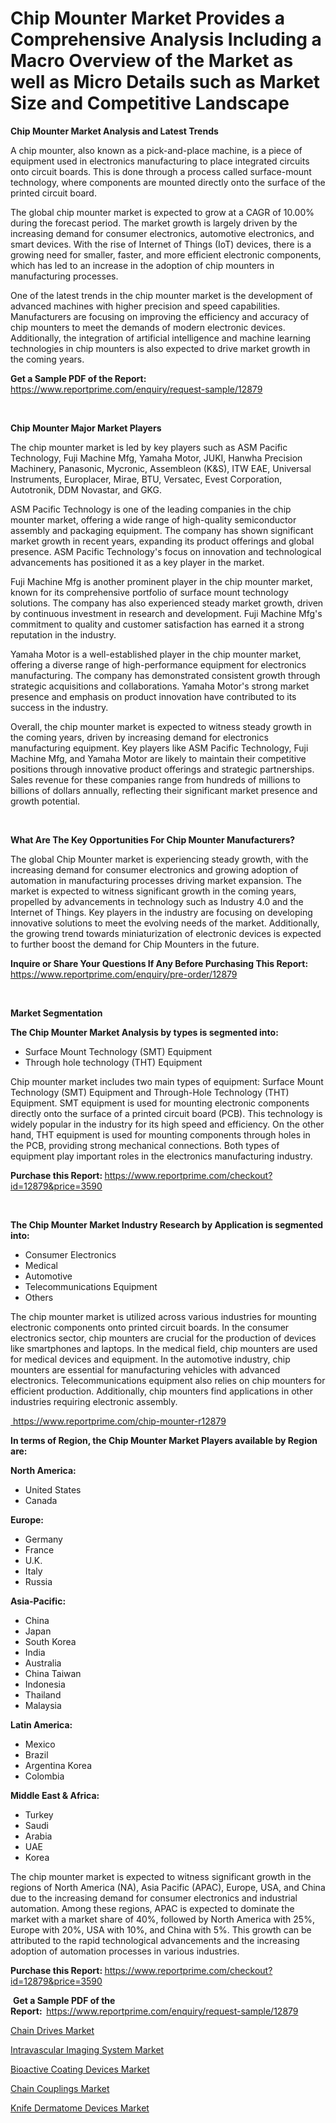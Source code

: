 <p><h1>Chip Mounter Market Provides a Comprehensive Analysis Including a Macro Overview of the Market as well as Micro Details such as Market Size and Competitive Landscape</h1></p><p><strong>Chip Mounter Market Analysis and Latest Trends</strong></p>
<p><p>A chip mounter, also known as a pick-and-place machine, is a piece of equipment used in electronics manufacturing to place integrated circuits onto circuit boards. This is done through a process called surface-mount technology, where components are mounted directly onto the surface of the printed circuit board.</p><p>The global chip mounter market is expected to grow at a CAGR of 10.00% during the forecast period. The market growth is largely driven by the increasing demand for consumer electronics, automotive electronics, and smart devices. With the rise of Internet of Things (IoT) devices, there is a growing need for smaller, faster, and more efficient electronic components, which has led to an increase in the adoption of chip mounters in manufacturing processes.</p><p>One of the latest trends in the chip mounter market is the development of advanced machines with higher precision and speed capabilities. Manufacturers are focusing on improving the efficiency and accuracy of chip mounters to meet the demands of modern electronic devices. Additionally, the integration of artificial intelligence and machine learning technologies in chip mounters is also expected to drive market growth in the coming years.</p></p>
<p><strong>Get a Sample PDF of the Report:&nbsp;</strong> <a href="https://www.reportprime.com/enquiry/request-sample/12879">https://www.reportprime.com/enquiry/request-sample/12879</a></p>
<p>&nbsp;</p>
<p><strong>Chip Mounter Major Market Players</strong></p>
<p><p>The chip mounter market is led by key players such as ASM Pacific Technology, Fuji Machine Mfg, Yamaha Motor, JUKI, Hanwha Precision Machinery, Panasonic, Mycronic, Assembleon (K&S), ITW EAE, Universal Instruments, Europlacer, Mirae, BTU, Versatec, Evest Corporation, Autotronik, DDM Novastar, and GKG. </p><p>ASM Pacific Technology is one of the leading companies in the chip mounter market, offering a wide range of high-quality semiconductor assembly and packaging equipment. The company has shown significant market growth in recent years, expanding its product offerings and global presence. ASM Pacific Technology's focus on innovation and technological advancements has positioned it as a key player in the market.</p><p>Fuji Machine Mfg is another prominent player in the chip mounter market, known for its comprehensive portfolio of surface mount technology solutions. The company has also experienced steady market growth, driven by continuous investment in research and development. Fuji Machine Mfg's commitment to quality and customer satisfaction has earned it a strong reputation in the industry.</p><p>Yamaha Motor is a well-established player in the chip mounter market, offering a diverse range of high-performance equipment for electronics manufacturing. The company has demonstrated consistent growth through strategic acquisitions and collaborations. Yamaha Motor's strong market presence and emphasis on product innovation have contributed to its success in the industry.</p><p>Overall, the chip mounter market is expected to witness steady growth in the coming years, driven by increasing demand for electronics manufacturing equipment. Key players like ASM Pacific Technology, Fuji Machine Mfg, and Yamaha Motor are likely to maintain their competitive positions through innovative product offerings and strategic partnerships. Sales revenue for these companies range from hundreds of millions to billions of dollars annually, reflecting their significant market presence and growth potential.</p></p>
<p>&nbsp;</p>
<p><strong>What Are The Key Opportunities For Chip Mounter Manufacturers?</strong></p>
<p><p>The global Chip Mounter market is experiencing steady growth, with the increasing demand for consumer electronics and growing adoption of automation in manufacturing processes driving market expansion. The market is expected to witness significant growth in the coming years, propelled by advancements in technology such as Industry 4.0 and the Internet of Things. Key players in the industry are focusing on developing innovative solutions to meet the evolving needs of the market. Additionally, the growing trend towards miniaturization of electronic devices is expected to further boost the demand for Chip Mounters in the future.</p></p>
<p><strong>Inquire or Share Your Questions If Any Before Purchasing This Report:</strong> <a href="https://www.reportprime.com/enquiry/pre-order/12879">https://www.reportprime.com/enquiry/pre-order/12879</a></p>
<p>&nbsp;</p>
<p><strong>Market Segmentation</strong></p>
<p><strong>The Chip Mounter Market Analysis by types is segmented into:</strong></p>
<p><ul><li>Surface Mount Technology (SMT) Equipment</li><li>Through hole technology (THT) Equipment</li></ul></p>
<p><p>Chip mounter market includes two main types of equipment: Surface Mount Technology (SMT) Equipment and Through-Hole Technology (THT) Equipment. SMT equipment is used for mounting electronic components directly onto the surface of a printed circuit board (PCB). This technology is widely popular in the industry for its high speed and efficiency. On the other hand, THT equipment is used for mounting components through holes in the PCB, providing strong mechanical connections. Both types of equipment play important roles in the electronics manufacturing industry.</p></p>
<p><strong>Purchase this Report:&nbsp;</strong><a href="https://www.reportprime.com/checkout?id=12879&price=3590">https://www.reportprime.com/checkout?id=12879&price=3590</a></p>
<p>&nbsp;</p>
<p><strong>The Chip Mounter Market Industry Research by Application is segmented into:</strong></p>
<p><ul><li>Consumer Electronics</li><li>Medical</li><li>Automotive</li><li>Telecommunications Equipment</li><li>Others</li></ul></p>
<p><p>The chip mounter market is utilized across various industries for mounting electronic components onto printed circuit boards. In the consumer electronics sector, chip mounters are crucial for the production of devices like smartphones and laptops. In the medical field, chip mounters are used for medical devices and equipment. In the automotive industry, chip mounters are essential for manufacturing vehicles with advanced electronics. Telecommunications equipment also relies on chip mounters for efficient production. Additionally, chip mounters find applications in other industries requiring electronic assembly.</p></p>
<p><a href="https://www.reportprime.com/chip-mounter-r12879">&nbsp;https://www.reportprime.com/chip-mounter-r12879</a></p>
<p><strong>In terms of Region, the Chip Mounter Market Players available by Region are:</strong></p>
<p>
    <p> <strong> North America: </strong>
        <ul>
            <li>United States</li>
            <li>Canada</li>
        </ul>
        </p> 
    <p> <strong> Europe: </strong>
        <ul>
            <li>Germany</li>
            <li>France</li>
            <li>U.K.</li>
            <li>Italy</li>
            <li>Russia</li>
        </ul>
        </p> 
    <p> <strong> Asia-Pacific: </strong>
        <ul>
            <li>China</li>
            <li>Japan</li>
            <li>South Korea</li>
            <li>India</li>
            <li>Australia</li>
            <li>China Taiwan</li>
            <li>Indonesia</li>
            <li>Thailand</li>
            <li>Malaysia</li>
        </ul>
        </p> 
    <p> <strong> Latin America: </strong>
        <ul>
            <li>Mexico</li>
            <li>Brazil</li>
            <li>Argentina Korea</li>
            <li>Colombia</li>
        </ul>
        </p> 
    <p> <strong> Middle East & Africa: </strong>
        <ul>
            <li>Turkey</li>
            <li>Saudi</li>
            <li>Arabia</li>
            <li>UAE</li>
            <li>Korea</li>
        </ul>
    </p>
    </p>
<p><p>The chip mounter market is expected to witness significant growth in the regions of North America (NA), Asia Pacific (APAC), Europe, USA, and China due to the increasing demand for consumer electronics and industrial automation. Among these regions, APAC is expected to dominate the market with a market share of 40%, followed by North America with 25%, Europe with 20%, USA with 10%, and China with 5%. This growth can be attributed to the rapid technological advancements and the increasing adoption of automation processes in various industries.</p></p>
<p><strong>Purchase this Report: </strong><a href="https://www.reportprime.com/checkout?id=12879&price=3590">https://www.reportprime.com/checkout?id=12879&price=3590</a></p>
<p>&nbsp;<strong>Get a Sample PDF of the Report:&nbsp;&nbsp;</strong><a href="https://www.reportprime.com/enquiry/request-sample/12879">https://www.reportprime.com/enquiry/request-sample/12879</a></p>
<p><strong></strong></p>
<p><p><a href="https://github.com/msLonKoss78/Market-Research-Report-List-1/blob/main/chain-drives-market.md">Chain Drives Market</a></p><p><a href="https://medium.com/@kelleebernier1851/intravascular-imaging-system-market-forecast-global-market-trends-and-analysis-from-2024-to-2031-aad50e687487">Intravascular Imaging System Market</a></p><p><a href="https://medium.com/@lianapter60/mapping-the-bioactive-coating-devices-market-trends-challenges-and-breakthroughs-2024-2031-3dc80bacd2f7">Bioactive Coating Devices Market</a></p><p><a href="https://github.com/lairestrong/Market-Research-Report-List-1/blob/main/chain-couplings-market.md">Chain Couplings Market</a></p><p><a href="https://medium.com/@karinaokon97/knife-dermatome-devices-market-outlook-and-forecast-from-2024-to-2031-639d9d9ab3fa">Knife Dermatome Devices Market</a></p></p>